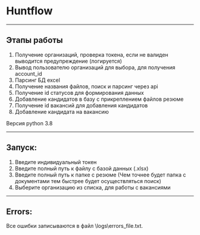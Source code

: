 # Huntflow 

***

## Этапы работы

1. Получение организаций, проверка токена, если не валиден выводится предупреждение (логируется)
2. Вывод пользователю организаций для выбора, для получения account_id
3. Парсинг БД excel
4. Получение названия файлов, поиск и парсинг через api
5. Получение id статусов для формирования данных
6. Добавление кандидатов в базу с прикреплением файлов резюме 
7. Получение id вакансий для добавления кандидатов
8. Добавление кандидата на вакансию

Версия python 3.8

***

## Запуск:

1. Введите индивидуальный токен
2. Введите полный путь к файлу с базой данных (.xlsx)
3. Введите полный путь к папке с резюме (Чем точнее будет папка с документами тем быстрее будет осуществляться поиск)
4. Выберите организацию из списка, для работы с вакансиями

***

## Errors:
Все ошибки записываются в файл \logs\errors_file.txt.